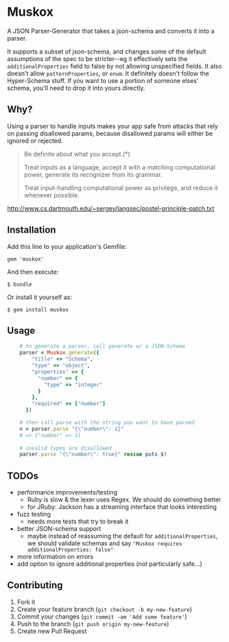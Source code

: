# Muskox

A JSON Parser-Generator that takes a json-schema and converts it into a parser.

It supports a subset of json-schema, and changes some of the default assumptions of the spec to be stricter--eg it effectively sets the `additionalProperties` field to false by not allowing unspecified fields. It also doesn't allow `patternProperties`, or `enum`. It definitely doesn't follow the Hyper-Schema stuff. If you want to use a portion of someone elses' schema, you'll need to drop it into yours directly.

## Why?

Using a parser to handle inputs makes your app safe from attacks that rely on passing disallowed params, because disallowed params will either be ignored or rejected.

> Be definite about what you accept.(*) 
>
> Treat inputs as a language, accept it with a matching computational
> power, generate its recognizer from its grammar.
>
> Treat input-handling computational power as privilege, and reduce it
> whenever possible.

http://www.cs.dartmouth.edu/~sergey/langsec/postel-principle-patch.txt

## Installation

Add this line to your application's Gemfile:

    gem 'muskox'

And then execute:

    $ bundle

Or install it yourself as:

    $ gem install muskox

## Usage

```ruby
    # to generate a parser, call generate w/ a JSON-Schema
    parser = Muskox.generate({
        "title" => "Schema",
        "type" => "object",
        "properties" => {
          "number" => {
            "type" => "integer"
          }
        },
        "required" => ["number"]
      })

    # then call parse with the string you want to have parsed
    n = parser.parse "{\"number\": 1}"
    # => {"number" => 1}
    
    # invalid types are disallowed
    parser.parse "{\"number\": true}" rescue puts $!
```

## TODOs

* performance improvements/testing
  * Ruby is slow & the lexer uses Regex. We should do something better
  * for JRuby: Jackson has a streaming interface that looks interesting
* fuzz testing
  * needs more tests that try to break it
* better JSON-schema support
  * maybe instead of reassuming the default for `additionalProperties`, we should validate schemas and say `"Muskox requires additionalProperties: false"`
 * more information on errors
 * add option to ignore additional properties (not particularly safe...)

## Contributing

1. Fork it
2. Create your feature branch (`git checkout -b my-new-feature`)
3. Commit your changes (`git commit -am 'Add some feature'`)
4. Push to the branch (`git push origin my-new-feature`)
5. Create new Pull Request
